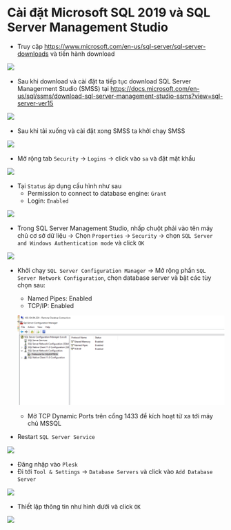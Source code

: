 # Cài đặt Microsoft SQL 2019 và SQL Server Management Studio

- Truy cập https://www.microsoft.com/en-us/sql-server/sql-server-downloads và tiến hành download

![](./images/sqlserver.png)

- Sau khi download và cài đặt ta tiếp tục download SQL Server Managerment Studio (SMSS) tại https://docs.microsoft.com/en-us/sql/ssms/download-sql-server-management-studio-ssms?view=sql-server-ver15

![](./images/smss.png)

- Sau khi tải xuống và cài đặt xong SMSS ta khởi chạy SMSS 

![](./images/sqlserver1.png)

- Mở rộng tab `Security` -> `Logins` -> click vào `sa` và đặt mật khẩu

![](./images/sa.png)

- Tại `Status` áp dụng cấu hình như sau
	+ Permission to connect to database engine: `Grant`
	+ Login: `Enabled`

![](./images/sa1.png)

- Trong SQL Server Management Studio, nhấp chuột phải vào tên máy chủ cơ sở dữ liệu -> Chọn `Properties` -> `Security` -> chọn `SQL Server and Windows Authentication mode` và click `OK`

![](./images/sql.png)

- Khởi chạy `SQL Server Configuration Manager` -> Mở rộng phần `SQL Server Network Configuration`, chọn database server và bật các tùy chọn sau:
	+ Named Pipes: Enabled
	+ TCP/IP: Enabled

	![](./images/tcp.png)
	
	+ Mở TCP Dynamic Ports trên cổng 1433 để kích hoạt từ xa tới máy chủ MSSQL

- Restart `SQL Server Service`

![](./images/sqlservice.png)

- Đăng nhập vào `Plesk`
- Đi tới `Tool & Settings` -> `Database Servers` và click vào `Add Database Server`

![](./images/adddata.png)

- Thiết lập thông tin như hình dưới và click `OK`

![](./images/mssql1.png)

